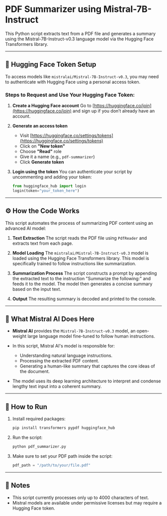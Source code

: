 # PDF Summarizer using Mistral-7B-Instruct

This Python script extracts text from a PDF file and generates a summary using the Mistral-7B-Instruct-v0.3 language model via the Hugging Face Transformers library.

---

## 🔐 Hugging Face Token Setup

To access models like `mistralai/Mistral-7B-Instruct-v0.3`, you may need to authenticate with Hugging Face using a personal access token.

### Steps to Request and Use Your Hugging Face Token:

1. **Create a Hugging Face account**
   Go to [https://huggingface.co/join](https://huggingface.co/join) and sign up if you don’t already have an account.

2. **Generate an access token**

   * Visit [https://huggingface.co/settings/tokens](https://huggingface.co/settings/tokens)
   * Click on **"New token"**
   * Choose **"Read"** role
   * Give it a name (e.g., `pdf-summarizer`)
   * Click **Generate token**

3. **Login using the token**
   You can authenticate your script by uncommenting and adding your token:

   ```python
   from huggingface_hub import login
   login(token="your_token_here")
   ```

---

## ⚙️ How the Code Works

This script automates the process of summarizing PDF content using an advanced AI model:

1. **Text Extraction**
   The script reads the PDF file using `PdfReader` and extracts text from each page.

2. **Model Loading**
   The `mistralai/Mistral-7B-Instruct-v0.3` model is loaded using the Hugging Face Transformers library. This model is specifically trained to follow instructions like summarization.

3. **Summarization Process**
   The script constructs a prompt by appending the extracted text to the instruction "Summarize the following:" and feeds it to the model. The model then generates a concise summary based on the input text.

4. **Output**
   The resulting summary is decoded and printed to the console.

---

## 🤖 What Mistral AI Does Here

* **Mistral AI** provides the `Mistral-7B-Instruct-v0.3` model, an open-weight large language model fine-tuned to follow human instructions.
* In this script, Mistral AI's model is responsible for:

  * Understanding natural language instructions.
  * Processing the extracted PDF content.
  * Generating a human-like summary that captures the core ideas of the document.
* The model uses its deep learning architecture to interpret and condense lengthy text input into a coherent summary.

---

## 🏃 How to Run

1. Install required packages:

   ```bash
   pip install transformers pypdf huggingface_hub
   ```

2. Run the script:

   ```bash
   python pdf_summarizer.py
   ```

3. Make sure to set your PDF path inside the script:

   ```python
   pdf_path = "/path/to/your/file.pdf"
   ```

---

## 📁 Notes

* This script currently processes only up to 4000 characters of text.
* Mistral models are available under permissive licenses but may require a Hugging Face token.


